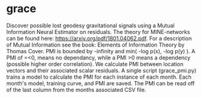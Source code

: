 # grace

Discover possible lost geodesy gravitational signals using a Mutual Information Neural Estimator on residuals. The theory for MINE-networks can be found here: https://arxiv.org/pdf/1801.04062.pdf. For a description of Mutual Information see the book: Elements of Information Theory by Thomas Cover. PMI is bounded by -infinity and min( -log p(x), -log p(y) ). A PMI of =<0, means no dependancy, while a PMI >0 means a dependency (possible higher order correlation). We calculate PMI between location vectors and their associated scalar residuals. A single script (grace_pmi.py) trains a model to calculate the PMI for each instance of each month. Each month's model, training curve, and PMI are saved. The PMI can be read off of the last column from the months associated CSV file.